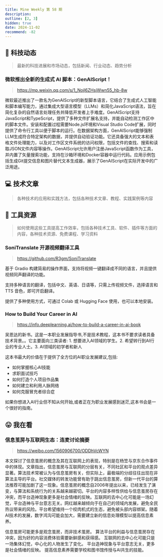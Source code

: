 ```yaml
---
title: Mine Weekly 第 58 期
description:
outline: [2, 3]
hidden: true
date: 2024-11-02
recommend: -82
---
```



## 🚀 科技动态

> 最新的科技进展和市场动态，包括新闻、行业动态、趋势分析

### 微软推出全新的生成式 AI 脚本：GenAIScript！
> https://mp.weixin.qq.com/s/1_Nojl6ZHsjWwn55_hb-8w

微软最近推出了一款名为GenAIScript的新型脚本语言，它结合了生成式人工智能和脚本编写能力，通过集成大型语言模型（LLMs）和简化JavaScript语法，旨在简化复杂的自然语言处理任务并降低开发者上手难度。GenAIScript支持JavaScript和TypeScript，提供了多种文件扩展名支持，并能自动检测工作区中的脚本文件。安装和配置过程需要Node.js环境和Visual Studio Code扩展，同时提供了命令行工具以便于脚本的运行。在数据架构方面，GenAIScript能够强制LLM生成符合特定架构的数据，并提供自动验证功能。它还具备强大的文本和表格文件处理能力，以及对工作区文件系统的访问权限，包括文件的查找、搜索和读取JSON文件内容等操作。GenAIScript允许用户注册JavaScript函数作为工具，并内置了矢量搜索功能，支持在沙箱环境和Docker容器中运行代码。应用示例包括生成Git提交信息和图片替代文本生成器，展示了GenAIScript在实际开发中的广泛用途。

## 💻 技术文章

> 各种技术的应用和实践方法，包括各种技术文章、教程、实践案例等内容


## 🔧 工具资源

> 如何使用这些工具提高工作效率，包括各种技术工具、软件、插件等方面的内容，各种技术资源、免费课程、学习资料

### SoniTranslate 开源视频翻译工具
> https://github.com/R3gm/SoniTranslate

基于 Gradio 构建简易的操作界面，支持将视频一键翻译成不同的语言，并且提供视频同声翻译的功能。

支持多种语言的翻译，包括中文、英语、日语等，只需上传视频文件，选择语言和 TTS 音色，即可开启翻译。

提供了多种使用方式，可通过 Colab 或 Hugging Face 使用，也可以本地安装。

### How to Build Your Career in AI
> https://info.deeplearning.ai/how-to-build-a-career-in-ai-book

吴恩达的新书。这是一本职业发展指导书,不是技术教程，这本书不要求读者具备技术背景。。它主要面向三类读者: 1. 想要进入AI领域的学生。2. 希望转行到AI行业的专业人士。3. AI领域的初学者和新人

这本书最大的价值在于提供了全方位的AI职业发展建议,包括:
- 如何掌握核心AI技能
- 求职面试技巧
- 如何打造个人项目作品集
- 如何建立和利用人脉网络
- 如何克服冒充者综合症

如果你想进入AI行业但不知从何开始,或者正在为职业发展感到迷茫,这本书会是一个很好的指南。

## 😛 我在看

### 信息茧房与互联网生态：连麦讨论摘要
> https://weibo.com/1560906700/ODDhVcWYN

本文探讨了信息茧房的概念及其在互联网上的表现，特别是在杨笠与京东合作事件中的体现。文章指出，信息茧房与互联网的分层有关，不同社区和平台的观点差异显著。算法技术常被认为与信息茧房有关，但实际上，最极端的分歧往往出现在非算法主导的平台。社交媒体的转发功能曾有助于跳出信息茧房，但新一代平台的算法推荐可能加剧了这一现象。信息茧房的概念自2006年提出以来，已经发生了演变，与算法和系统行为的关系越来越密切。平台的内容多样性供给与信息茧房存在冲突，而平台造神现象更多是社会情绪的反映。互联网的去中心化可能是一场幻觉，平台造神与平台意志无关。网红越来越倾向于在自己的领域内发展，避免全民热议带来的风险。平台希望维持一个绞肉机式的生态，避免被头部内容绑架。随着AI技术的发展，数字鸿沟可能会加大，需要建立新的信息处理模型以提高信息素养。

信息茧房可能更多是观念茧房，而非技术茧房。
算法平台的利益与信息茧房存在冲突，因为好的内容消费体验需要新鲜感和获得感。
互联网的去中心化可能只是一场集体幻觉，中心化的人物发生了变化。
平台造神现象与平台意志无关，更多是社会情绪的反映。
提高信息素养需要学校和图书馆传授与AI共生的技能。